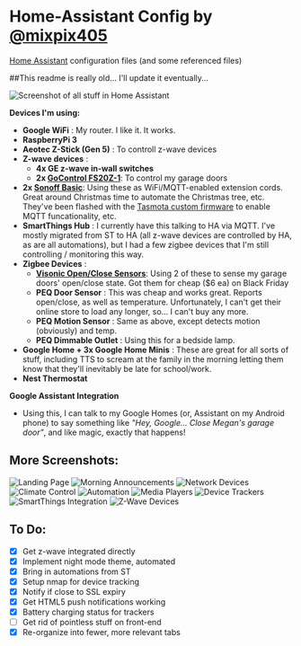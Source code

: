 # Home-Assistant Config by [@mixpix405](http://www.twitter.com/mixpix405)
[Home Assistant](https://home-assistant.io/) configuration files (and some referenced files)

##This readme is really old... I'll update it eventually...

![Screenshot of all stuff in Home Assistant](https://imgur.com/QzSgzEZ.gif)

**Devices I'm using:**
* **Google WiFi** : My router. I like it. It works.
* **RaspberryPi 3**
* **Aeotec Z-Stick (Gen 5)** : To controll z-wave devices
* **Z-wave devices** :
    *   **4x GE z-wave in-wall switches**
    *   **2x [GoControl FS20Z-1](https://www.amazon.com/GoControl-Z-Wave-Isolated-Contact-Fixture/dp/B00ER6MH22)**: To control my garage doors
* **2x [Sonoff Basic](https://www.itead.cc/sonoff-wifi-wireless-switch.html)**: Using these as WiFi/MQTT-enabled extension cords. Great around Christmas time to automate the Christmas tree, etc. They've been flashed with the [Tasmota custom firmware](https://github.com/arendst/Sonoff-Tasmota) to enable MQTT funcationality, etc.
* **SmartThings Hub** : I currently have this talking to HA via MQTT. I've mostly migrated from ST to HA (all z-wave devices are controlled by HA, as are all automations), but I had a few zigbee devices that I'm still controlling / monitoring this way.
* **Zigbee Devices** : 
    * **[Visonic Open/Close Sensors](https://www.amazon.com/Visonic-MCT-340-Wireless-Window-Temperature/dp/B06XDJ3KYC)**: Using 2 of these to sense my garage doors' open/close state. Got them for cheap ($6 ea) on Black Friday
    * **PEQ Door Sensor** : This was cheap and works great. Reports open/close, as well as temperature. Unfortunately, I can't get their online store to load any longer, so... I can't buy any more.
    * **PEQ Motion Sensor** : Same as above, except detects motion (obviously) and temp.
    * **PEQ Dimmable Outlet** : Using this for a bedside lamp.
* **Google Home + 3x Google Home Minis** : These are great for all sorts of stuff, including TTS to scream at the family in the morning letting them know that they'll inevitably be late for school/work.
* **Nest Thermostat**

**Google Assistant Integration**
- Using this, I can talk to my Google Homes (or, Assistant on my Android phone) to say something like *"Hey, Google... Close Megan's garage door"*, and like magic, exactly that happens!

## More Screenshots:

![Landing Page](https://imgur.com/xtBjrus.png)
![Morning Announcements](https://imgur.com/MrkMrus.png)
![Network Devices](https://imgur.com/rAnmnE7.png)
![Climate Control](https://imgur.com/7q4RO0f.png)
![Automation](https://imgur.com/YJBqCNX.png)
![Media Players](https://imgur.com/xeyboYC.png)
![Device Trackers](https://imgur.com/4lgldWN.png)
![SmartThings Integration](https://imgur.com/jbkJdiX.png)
![Z-Wave Devices](https://imgur.com/SplXlbC.png)

## To Do:

- [x] Get z-wave integrated directly
- [x] Implement night mode theme, automated
- [x] Bring in automations from ST
- [x] Setup nmap for device tracking
- [x] Notify if close to SSL expiry
- [x] Get HTML5 push notifications working
- [x] Battery charging status for trackers
- [ ] Get rid of pointless stuff on front-end
- [x] Re-organize into fewer, more relevant tabs